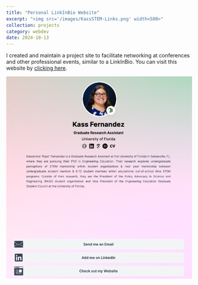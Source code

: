 ```yaml
---
title: "Personal LinkInBio Website"
excerpt: "<img src='/images/KassSTEM-Links.png' width=500>"
collection: projects
category: webdev
date: 2024-10-13
---
```


I created and maintain a project site to facilitate networking at conferences and other professional events, similar to a LinkInBio. You can visit this website by [clicking here](https://kassstem.github.io/linkinbio/).

<img src='/images/KassSTEM-Links.png' width=500>

